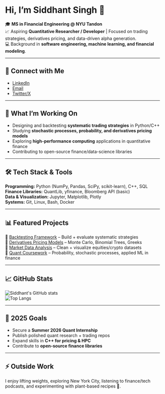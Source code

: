 # Hi, I’m Siddhant Singh 👋  

🎓 **MS in Financial Engineering @ NYU Tandon**  
📈 Aspiring **Quantitative Researcher / Developer** | Focused on trading strategies, derivatives pricing, and data-driven alpha generation.  
💻 Background in **software engineering, machine learning, and financial modeling**.  

---

## 🔗 Connect with Me
- [LinkedIn](https://www.linkedin.com/in/YOUR-LINK)  
- [Email](mailto:sidvz21@gmail.com)  
- [Twitter/X](https://twitter.com/siddhant_2002)  

---

## 🚀 What I’m Working On
- Designing and backtesting **systematic trading strategies** in Python/C++  
- Studying **stochastic processes, probability, and derivatives pricing models**  
- Exploring **high-performance computing** applications in quantitative finance  
- Contributing to open-source finance/data-science libraries  

---

## 🛠️ Tech Stack & Tools
**Programming:** Python (NumPy, Pandas, SciPy, scikit-learn), C++, SQL  
**Finance Libraries:** QuantLib, yfinance, Bloomberg API (basic)  
**Data & Visualization:** Jupyter, Matplotlib, Plotly  
**Systems:** Git, Linux, Bash, Docker  

---

## 📊 Featured Projects
🔹 [Backtesting Framework](https://github.com/YOUR-REPO) – Build + evaluate systematic strategies  
🔹 [Derivatives Pricing Models](https://github.com/YOUR-REPO) – Monte Carlo, Binomial Trees, Greeks  
🔹 [Market Data Analysis](https://github.com/YOUR-REPO) – Clean + visualize equities/crypto datasets  
🔹 [Quant Coursework](https://github.com/YOUR-REPO) – Probability, stochastic processes, applied ML in finance  

---

## 📈 GitHub Stats
![Siddhant's GitHub stats](https://github-readme-stats.vercel.app/api?username=siddhantsingh-1&show_icons=true&theme=radical)  
![Top Langs](https://github-readme-stats.vercel.app/api/top-langs/?username=siddhantsingh-1&layout=compact&theme=radical)  

---

## 🎯 2025 Goals
- Secure a **Summer 2026 Quant Internship**  
- Publish polished quant research + trading repos  
- Expand skills in **C++ for pricing & HPC**  
- Contribute to **open-source finance libraries**  

---

## ⚡ Outside Work
I enjoy lifting weights, exploring New York City, listening to finance/tech podcasts, and experimenting with plant-based recipes 🌱.  
